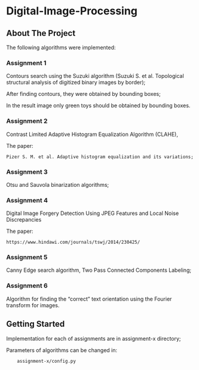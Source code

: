 # Digital-Image-Processing

## About The Project

The following algorithms were implemented:


### Assignment 1

Contours search using the Suzuki algorithm (Suzuki S. et al. Topological structural analysis of digitized binary images by border);

After finding contours, they were obtained by bounding boxes;

In the result image only green toys should be obtained by bounding boxes.

### Assignment 2

Contrast Limited Adaptive Histogram Equalization Algorithm (CLAHE), 

The paper: 

    Pizer S. M. et al. Adaptive histogram equalization and its variations;


### Assignment 3

Otsu and Sauvola binarization algorithms;


### Assignment 4

Digital Image Forgery Detection Using JPEG Features and Local Noise Discrepancies 

The paper: 
    
    https://www.hindawi.com/journals/tswj/2014/230425/


### Assignment 5

Canny Edge search algorithm, Two Pass Connected Components Labeling;


### Assignment 6

Algorithm for finding the “correct” text orientation using the Fourier transform for images.


## Getting Started

Implementation for each of assignments are in assignment-x directory;

Parameters of algorithms can be changed in:

        assignment-x/config.py
